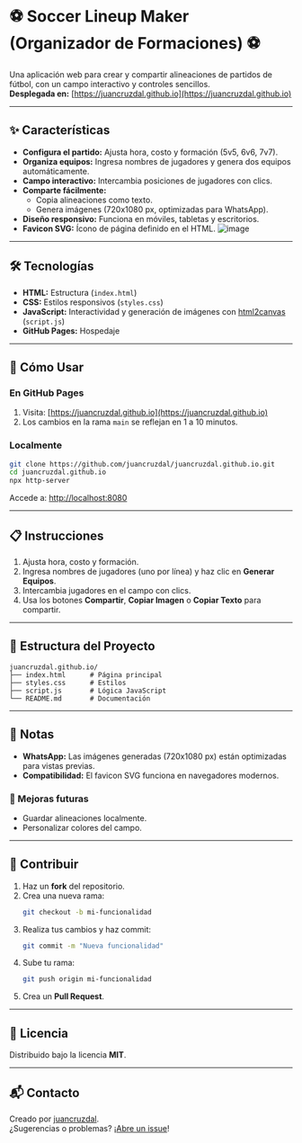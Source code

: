 
# ⚽ Soccer Lineup Maker (Organizador de Formaciones) ⚽

Una aplicación web para crear y compartir alineaciones de partidos de fútbol, con un campo interactivo y controles sencillos.  
**Desplegada en:** [https://juancruzdal.github.io](https://juancruzdal.github.io)

---

## ✨ Características

- **Configura el partido:** Ajusta hora, costo y formación (5v5, 6v6, 7v7).
- **Organiza equipos:** Ingresa nombres de jugadores y genera dos equipos automáticamente.
- **Campo interactivo:** Intercambia posiciones de jugadores con clics.
- **Comparte fácilmente:**
  - Copia alineaciones como texto.
  - Genera imágenes (720x1080 px, optimizadas para WhatsApp).
- **Diseño responsivo:** Funciona en móviles, tabletas y escritorios.
- **Favicon SVG:** Ícono de página definido en el HTML.
![image](https://github.com/user-attachments/assets/955c46aa-2f35-4e57-b6b0-a1fd657a1b3b)

---

## 🛠 Tecnologías

- **HTML:** Estructura (`index.html`)
- **CSS:** Estilos responsivos (`styles.css`)
- **JavaScript:** Interactividad y generación de imágenes con [html2canvas](https://html2canvas.hertzen.com/) (`script.js`)
- **GitHub Pages:** Hospedaje

---

## 🚀 Cómo Usar

### En GitHub Pages

1. Visita: [https://juancruzdal.github.io](https://juancruzdal.github.io)  
2. Los cambios en la rama `main` se reflejan en 1 a 10 minutos.

### Localmente

```bash
git clone https://github.com/juancruzdal/juancruzdal.github.io.git
cd juancruzdal.github.io
npx http-server
```

Accede a: [http://localhost:8080](http://localhost:8080)

---

## 📋 Instrucciones

1. Ajusta hora, costo y formación.
2. Ingresa nombres de jugadores (uno por línea) y haz clic en **Generar Equipos**.
3. Intercambia jugadores en el campo con clics.
4. Usa los botones **Compartir**, **Copiar Imagen** o **Copiar Texto** para compartir.

---

## 📂 Estructura del Proyecto

```
juancruzdal.github.io/
├── index.html      # Página principal
├── styles.css      # Estilos
├── script.js       # Lógica JavaScript
└── README.md       # Documentación
```

---

## 📝 Notas

- **WhatsApp:** Las imágenes generadas (720x1080 px) están optimizadas para vistas previas.
- **Compatibilidad:** El favicon SVG funciona en navegadores modernos.

### 🚧 Mejoras futuras

- Guardar alineaciones localmente.
- Personalizar colores del campo.

---

## 🤝 Contribuir

1. Haz un **fork** del repositorio.
2. Crea una nueva rama:
   ```bash
   git checkout -b mi-funcionalidad
   ```
3. Realiza tus cambios y haz commit:
   ```bash
   git commit -m "Nueva funcionalidad"
   ```
4. Sube tu rama:
   ```bash
   git push origin mi-funcionalidad
   ```
5. Crea un **Pull Request**.

---

## 📜 Licencia

Distribuido bajo la licencia **MIT**.

---

## 📬 Contacto

Creado por [juancruzdal](https://github.com/juancruzdal).  
¿Sugerencias o problemas? ¡[Abre un issue](https://github.com/juancruzdal/juancruzdal.github.io/issues)!
